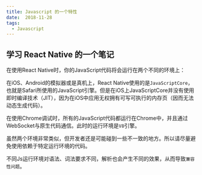 ```yaml
---
title: Javascript 的一个特性
date:  2018-11-28
tags:
  - Javascript
---
```

## 学习 React Native 的一个笔记

在使用React Native时，你的JavaScript代码将会运行在两个不同的环境上：

在iOS、Android的模拟器或是真机上，React Native使用的是`JavaScriptCore`，也就是Safari所使用的JavaScript引擎。但是在iOS上JavaScriptCore并没有使用即时编译技术（JIT），因为在iOS中应用无权拥有可写可执行的内存页（因而无法动态生成代码）。

<!-- more -->

在使用Chrome调试时，所有的JavaScript代码都运行在Chrome中，并且通过WebSocket与原生代码通信。此时的运行环境是`V8`引擎。

虽然两个环境非常类似，但开发者还是可能碰到一些不一致的地方。所以请尽量避免使用依赖于特定运行环境的代码。

不同Js运行环境对语法、词法要求不同，解析也会产生不同的效果，从而导致`兼容性问题`。
